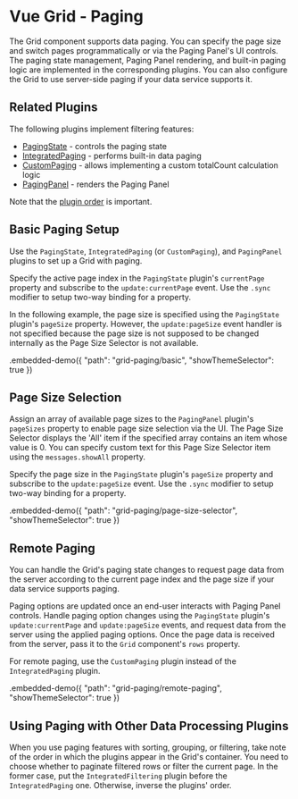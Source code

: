 # Vue Grid - Paging

The Grid component supports data paging. You can specify the page size and switch pages programmatically or via the Paging Panel's UI controls. The paging state management, Paging Panel rendering, and built-in paging logic are implemented in the corresponding plugins. You can also configure the Grid to use server-side paging if your data service supports it.

## Related Plugins

The following plugins implement filtering features:

- [PagingState](../reference/paging-state.md) - controls the paging state
- [IntegratedPaging](../reference/integrated-paging.md) - performs built-in data paging
- [CustomPaging](../reference/custom-paging.md) - allows implementing a custom totalCount calculation logic
- [PagingPanel](../reference/paging-panel.md) - renders the Paging Panel

Note that the [plugin order](./plugin-overview.md#plugin-order) is important.

## Basic Paging Setup

Use the `PagingState`, `IntegratedPaging` (or `CustomPaging`), and `PagingPanel` plugins to set up a Grid with paging.

Specify the active page index in the `PagingState` plugin's `currentPage` property and subscribe to the `update:currentPage` event. Use the `.sync` modifier to setup two-way binding for a property.

In the following example, the page size is specified using the `PagingState` plugin's `pageSize` property. However, the `update:pageSize` event handler is not specified because the page size is not supposed to be changed internally as the Page Size Selector is not available.

.embedded-demo({ "path": "grid-paging/basic", "showThemeSelector": true })

## Page Size Selection

Assign an array of available page sizes to the `PagingPanel` plugin's `pageSizes` property to enable page size selection via the UI. The Page Size Selector displays the 'All' item if the specified array contains an item whose value is 0. You can specify custom text for this Page Size Selector item using the `messages.showAll` property.

Specify the page size in the `PagingState` plugin's `pageSize` property and subscribe to the `update:pageSize` event. Use the `.sync` modifier to setup two-way binding for a property.

.embedded-demo({ "path": "grid-paging/page-size-selector", "showThemeSelector": true })

## Remote Paging

You can handle the Grid's paging state changes to request page data from the server according to the current page index and the page size if your data service supports paging.

Paging options are updated once an end-user interacts with Paging Panel controls. Handle paging option changes using the `PagingState` plugin's `update:currentPage` and `update:pageSize` events, and request data from the server using the applied paging options. Once the page data is received from the server, pass it to the `Grid` component's `rows` property.

For remote paging, use the `CustomPaging` plugin instead of the `IntegratedPaging` plugin.

.embedded-demo({ "path": "grid-paging/remote-paging", "showThemeSelector": true })

## Using Paging with Other Data Processing Plugins

When you use paging features with sorting, grouping, or filtering, take note of the order in which the plugins appear in the Grid's container. You need to choose whether to paginate filtered rows or filter the current page. In the former case, put the `IntegratedFiltering` plugin before the `IntegratedPaging` one. Otherwise, inverse the plugins' order.
